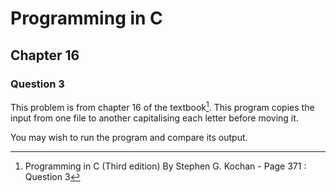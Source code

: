 # Programming in C
## Chapter 16
### Question 3

This problem is from chapter 16 of the textbook[^1]. This program copies the input from one file to another capitalising each letter before moving it.

You may wish to run the program and compare its output.


[^1]: Programming in C (Third edition) By Stephen G. Kochan - Page 371 : Question 3